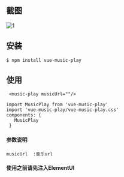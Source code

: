 ## 截图

![1](https://gitee.com/mycssweb/vue-simple-verify/raw/master/docs/1.png)

## 安装
```
$ npm install vue-music-play
```
## 使用
```
 <music-play musicUrl=""/>
```
 ```
import MusicPlay from 'vue-music-play'
import 'vue-music-play/vue-music-play.css'
components: {
    MusicPlay
  }
 ```
#### 参数说明
```
musicUrl  :音乐url
```
#### 使用之前请先注入ElementUI